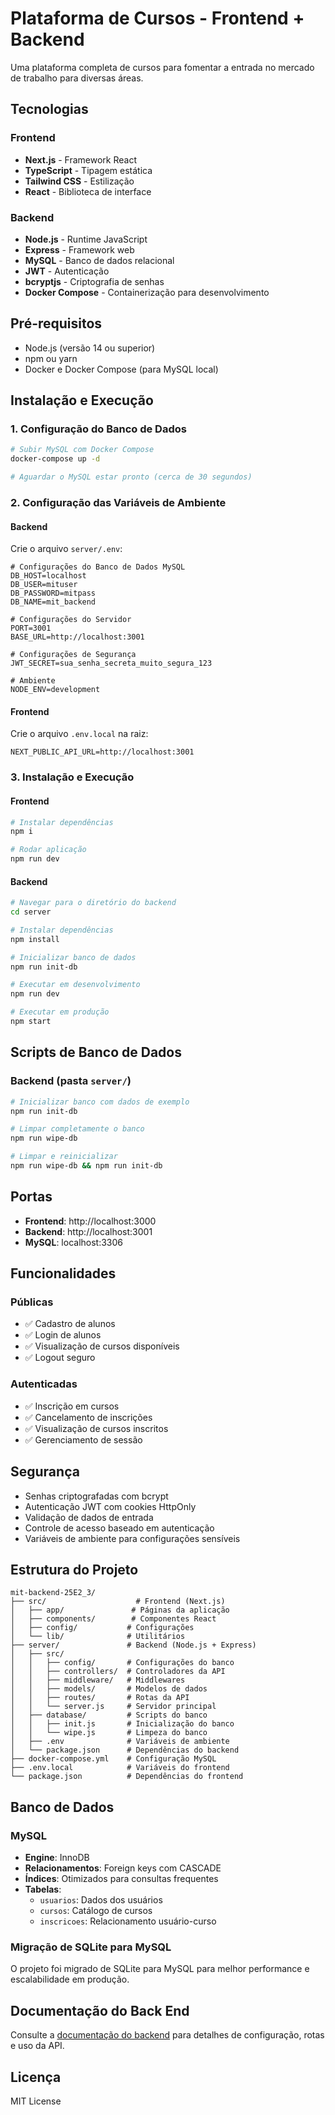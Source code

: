 # Plataforma de Cursos - Frontend + Backend

Uma plataforma completa de cursos para fomentar a entrada no mercado de trabalho para diversas áreas.

## Tecnologias

### Frontend
- **Next.js** - Framework React
- **TypeScript** - Tipagem estática
- **Tailwind CSS** - Estilização
- **React** - Biblioteca de interface

### Backend
- **Node.js** - Runtime JavaScript
- **Express** - Framework web
- **MySQL** - Banco de dados relacional
- **JWT** - Autenticação
- **bcryptjs** - Criptografia de senhas
- **Docker Compose** - Containerização para desenvolvimento

## Pré-requisitos

- Node.js (versão 14 ou superior)
- npm ou yarn
- Docker e Docker Compose (para MySQL local)

## Instalação e Execução

### 1. Configuração do Banco de Dados

```bash
# Subir MySQL com Docker Compose
docker-compose up -d

# Aguardar o MySQL estar pronto (cerca de 30 segundos)
```

### 2. Configuração das Variáveis de Ambiente

#### Backend
Crie o arquivo `server/.env`:
```env
# Configurações do Banco de Dados MySQL
DB_HOST=localhost
DB_USER=mituser
DB_PASSWORD=mitpass
DB_NAME=mit_backend

# Configurações do Servidor
PORT=3001
BASE_URL=http://localhost:3001

# Configurações de Segurança
JWT_SECRET=sua_senha_secreta_muito_segura_123

# Ambiente
NODE_ENV=development
```

#### Frontend
Crie o arquivo `.env.local` na raiz:
```env
NEXT_PUBLIC_API_URL=http://localhost:3001
```

### 3. Instalação e Execução

#### Frontend
```bash
# Instalar dependências
npm i

# Rodar aplicação
npm run dev
```

#### Backend
```bash
# Navegar para o diretório do backend
cd server

# Instalar dependências
npm install

# Inicializar banco de dados
npm run init-db

# Executar em desenvolvimento
npm run dev

# Executar em produção
npm start
```

## Scripts de Banco de Dados

### Backend (pasta `server/`)

```bash
# Inicializar banco com dados de exemplo
npm run init-db

# Limpar completamente o banco
npm run wipe-db

# Limpar e reinicializar
npm run wipe-db && npm run init-db
```

## Portas

- **Frontend**: http://localhost:3000
- **Backend**: http://localhost:3001
- **MySQL**: localhost:3306

## Funcionalidades

### Públicas
- ✅ Cadastro de alunos
- ✅ Login de alunos
- ✅ Visualização de cursos disponíveis
- ✅ Logout seguro

### Autenticadas
- ✅ Inscrição em cursos
- ✅ Cancelamento de inscrições
- ✅ Visualização de cursos inscritos
- ✅ Gerenciamento de sessão

## Segurança

- Senhas criptografadas com bcrypt
- Autenticação JWT com cookies HttpOnly
- Validação de dados de entrada
- Controle de acesso baseado em autenticação
- Variáveis de ambiente para configurações sensíveis

## Estrutura do Projeto

```
mit-backend-25E2_3/
├── src/                    # Frontend (Next.js)
│   ├── app/               # Páginas da aplicação
│   ├── components/        # Componentes React
│   ├── config/           # Configurações
│   └── lib/              # Utilitários
├── server/               # Backend (Node.js + Express)
│   ├── src/
│   │   ├── config/       # Configurações do banco
│   │   ├── controllers/  # Controladores da API
│   │   ├── middleware/   # Middlewares
│   │   ├── models/       # Modelos de dados
│   │   ├── routes/       # Rotas da API
│   │   └── server.js     # Servidor principal
│   ├── database/         # Scripts do banco
│   │   ├── init.js       # Inicialização do banco
│   │   └── wipe.js       # Limpeza do banco
│   ├── .env              # Variáveis de ambiente
│   └── package.json      # Dependências do backend
├── docker-compose.yml    # Configuração MySQL
├── .env.local            # Variáveis do frontend
└── package.json          # Dependências do frontend
```

## Banco de Dados

### MySQL
- **Engine**: InnoDB
- **Relacionamentos**: Foreign keys com CASCADE
- **Índices**: Otimizados para consultas frequentes
- **Tabelas**:
  - `usuarios`: Dados dos usuários
  - `cursos`: Catálogo de cursos
  - `inscricoes`: Relacionamento usuário-curso

### Migração de SQLite para MySQL
O projeto foi migrado de SQLite para MySQL para melhor performance e escalabilidade em produção.

## Documentação do Back End

Consulte a [documentação do backend](server/README.md) para detalhes de configuração, rotas e uso da API.

## Licença

MIT License